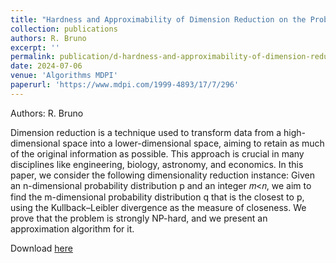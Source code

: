 ```yaml
---
title: "Hardness and Approximability of Dimension Reduction on the Probability Simplex"
collection: publications
authors: R. Bruno
excerpt: ''
permalink: publication/d-hardness-and-approximability-of-dimension-reduction
date: 2024-07-06
venue: 'Algorithms MDPI'
paperurl: 'https://www.mdpi.com/1999-4893/17/7/296'
---
```

Authors: R. Bruno

Dimension reduction is a technique used to transform data from a high-dimensional space into a lower-dimensional space, aiming to retain as much of the original information as possible. This approach is crucial in many disciplines like engineering, biology, astronomy, and economics. In this paper, we consider the following dimensionality reduction instance: Given an n-dimensional probability distribution p and an integer 𝑚<𝑛, we aim to find the m-dimensional probability distribution q that is the closest to p, using the Kullback–Leibler divergence as the measure of closeness. We prove that the problem is strongly NP-hard, and we present an approximation algorithm for it.

Download [here](https://www.mdpi.com/1999-4893/17/7/296)
